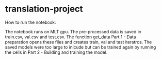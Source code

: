 # translation-project

How to run the notebook:

The notebook runs on MLT gpu.
The pre-processed data is saved in train.csv, val.csv and test.csv.
The function get_data Part 1 - Data preparation opens these files and creates train, val and test iteratros.
The saved models were too large to inlcude but can be trained again by running the cells in Part 2 - Building and training the model.